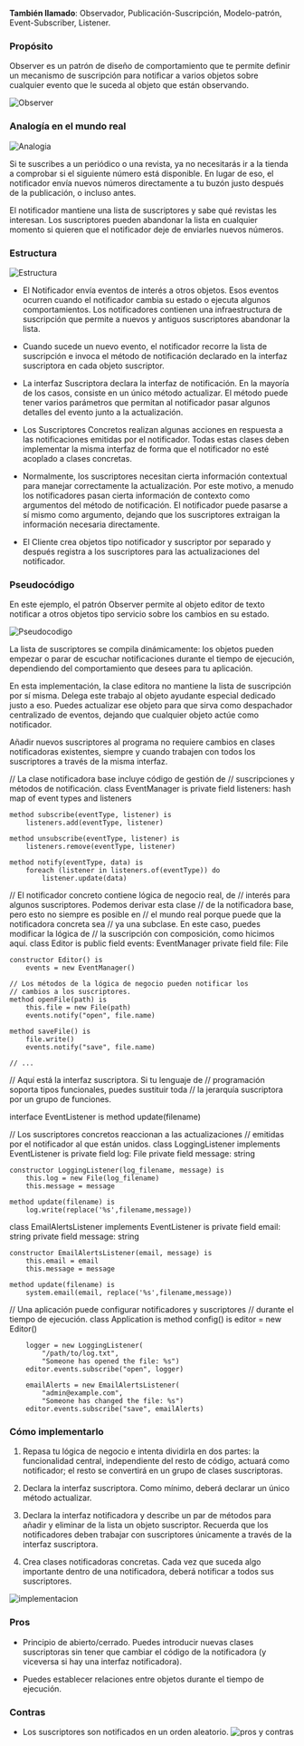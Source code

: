 

**También llamado**: Observador, Publicación-Suscripción, Modelo-patrón, Event-Subscriber, Listener.

### Propósito
Observer es un patrón de diseño de comportamiento que te permite definir un mecanismo de suscripción para notificar a varios objetos sobre cualquier evento que le suceda al objeto que están observando.

![Observer](https://www.hollywoodreporter.com/wp-content/uploads/2015/10/tvwriter.jpg?w=1500)

### Analogía en el mundo real

![Analogia](https://refactoring.guru/images/patterns/content/observer/observer-comic-2-es.png?id=27c5c4513d9c52b4198ef61d32b4e201)

Si te suscribes a un periódico o una revista, ya no necesitarás ir a la tienda a comprobar si el siguiente número está disponible. En lugar de eso, el notificador envía nuevos números directamente a tu buzón justo después de la publicación, o incluso antes.

El notificador mantiene una lista de suscriptores y sabe qué revistas les interesan. Los suscriptores pueden abandonar la lista en cualquier momento si quieren que el notificador deje de enviarles nuevos números.

###  Estructura

![Estructura](https://refactoring.guru/images/patterns/diagrams/observer/structure-indexed.png?id=2ca2c123503ede860740af2a22bc4b4d)

- El Notificador envía eventos de interés a otros objetos. Esos eventos ocurren cuando el notificador cambia su estado o ejecuta algunos comportamientos. Los notificadores contienen una infraestructura de suscripción que permite a nuevos y antiguos suscriptores abandonar la lista.

- Cuando sucede un nuevo evento, el notificador recorre la lista de suscripción e invoca el método de notificación declarado en la interfaz suscriptora en cada objeto suscriptor.

- La interfaz Suscriptora declara la interfaz de notificación. En la mayoría de los casos, consiste en un único método actualizar. El método puede tener varios parámetros que permitan al notificador pasar algunos detalles del evento junto a la actualización.

- Los Suscriptores Concretos realizan algunas acciones en respuesta a las notificaciones emitidas por el notificador. Todas estas clases deben implementar la misma interfaz de forma que el notificador no esté acoplado a clases concretas.

- Normalmente, los suscriptores necesitan cierta información contextual para manejar correctamente la actualización. Por este motivo, a menudo los notificadores pasan cierta información de contexto como argumentos del método de notificación. El notificador puede pasarse a sí mismo como argumento, dejando que los suscriptores extraigan la información necesaria directamente.

- El Cliente crea objetos tipo notificador y suscriptor por separado y después registra a los suscriptores para las actualizaciones del notificador.

### Pseudocódigo
En este ejemplo, el patrón Observer permite al objeto editor de texto notificar a otros objetos tipo servicio sobre los cambios en su estado.

![Pseudocodigo](https://refactoring.guru/images/patterns/diagrams/observer/example.png?id=6d0603ab5a00e4463b81d9639cd746a2)

La lista de suscriptores se compila dinámicamente: los objetos pueden empezar o parar de escuchar notificaciones durante el tiempo de ejecución, dependiendo del comportamiento que desees para tu aplicación.

En esta implementación, la clase editora no mantiene la lista de suscripción por sí misma. Delega este trabajo al objeto ayudante especial dedicado justo a eso. Puedes actualizar ese objeto para que sirva como despachador centralizado de eventos, dejando que cualquier objeto actúe como notificador.

Añadir nuevos suscriptores al programa no requiere cambios en clases notificadoras existentes, siempre y cuando trabajen con todos los suscriptores a través de la misma interfaz.

// La clase notificadora base incluye código de gestión de
// suscripciones y métodos de notificación.
class EventManager is
    private field listeners: hash map of event types and listeners

    method subscribe(eventType, listener) is
        listeners.add(eventType, listener)

    method unsubscribe(eventType, listener) is
        listeners.remove(eventType, listener)

    method notify(eventType, data) is
        foreach (listener in listeners.of(eventType)) do
            listener.update(data)

// El notificador concreto contiene lógica de negocio real, de
// interés para algunos suscriptores. Podemos derivar esta clase
// de la notificadora base, pero esto no siempre es posible en
// el mundo real porque puede que la notificadora concreta sea
// ya una subclase. En este caso, puedes modificar la lógica de
// la suscripción con composición, como hicimos aquí.
class Editor is
    public field events: EventManager
    private field file: File

    constructor Editor() is
        events = new EventManager()

    // Los métodos de la lógica de negocio pueden notificar los
    // cambios a los suscriptores.
    method openFile(path) is
        this.file = new File(path)
        events.notify("open", file.name)

    method saveFile() is
        file.write()
        events.notify("save", file.name)

    // ...


// Aquí está la interfaz suscriptora. Si tu lenguaje de
// programación soporta tipos funcionales, puedes sustituir toda
// la jerarquía suscriptora por un grupo de funciones.


interface EventListener is
    method update(filename)

// Los suscriptores concretos reaccionan a las actualizaciones
// emitidas por el notificador al que están unidos.
class LoggingListener implements EventListener is
    private field log: File
    private field message: string

    constructor LoggingListener(log_filename, message) is
        this.log = new File(log_filename)
        this.message = message

    method update(filename) is
        log.write(replace('%s',filename,message))

class EmailAlertsListener implements EventListener is
    private field email: string
    private field message: string

    constructor EmailAlertsListener(email, message) is
        this.email = email
        this.message = message

    method update(filename) is
        system.email(email, replace('%s',filename,message))


// Una  aplicación puede configurar notificadores y suscriptores
// durante el tiempo de ejecución.
class Application is
    method config() is
        editor = new Editor()

        logger = new LoggingListener(
            "/path/to/log.txt",
            "Someone has opened the file: %s")
        editor.events.subscribe("open", logger)

        emailAlerts = new EmailAlertsListener(
            "admin@example.com",
            "Someone has changed the file: %s")
        editor.events.subscribe("save", emailAlerts)

### Cómo implementarlo
1. Repasa tu lógica de negocio e intenta dividirla en dos partes: la funcionalidad central, independiente del resto de código, actuará como notificador; el resto se convertirá en un grupo de clases suscriptoras.

2. Declara la interfaz suscriptora. Como mínimo, deberá declarar un único método actualizar.

3. Declara la interfaz notificadora y describe un par de métodos para añadir y eliminar de la lista un objeto suscriptor. Recuerda que los notificadores deben trabajar con suscriptores únicamente a través de la interfaz suscriptora.

4. Crea clases notificadoras concretas. Cada vez que suceda algo importante dentro de una notificadora, deberá notificar a todos sus suscriptores.

![implementacion](https://th.bing.com/th/id/R.cf6415b099a82395399c3c8b57aa1940?rik=rGU9Bs47BwSNlg&pid=ImgRaw&r=0)

### Pros 
- Principio de abierto/cerrado. Puedes introducir nuevas clases suscriptoras sin tener que cambiar el código de la notificadora (y viceversa si hay una interfaz notificadora).

- Puedes establecer relaciones entre objetos durante el tiempo de ejecución.

 ### Contras
- Los suscriptores son notificados en un orden aleatorio.
![pros y contras](https://th.bing.com/th/id/R.2e07242a2094f7bfff7e7e8578067be7?rik=OFXf6sDZs6lvQQ&pid=ImgRaw&r=0)